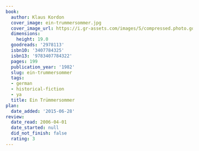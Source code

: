 ```yaml
---
book:
  author: Klaus Kordon
  cover_image: ein-trummersommer.jpg
  cover_image_url: https://i.gr-assets.com/images/S/compressed.photo.goodreads.com/books/1267416143l/2978113.jpg
  dimensions:
    height: 19.0
  goodreads: '2978113'
  isbn10: '3407784325'
  isbn13: '9783407784322'
  pages: 199
  publication_year: '1982'
  slug: ein-trummersommer
  tags:
  - german
  - historical-fiction
  - ya
  title: Ein Trümmersommer
plan:
  date_added: '2015-06-28'
review:
  date_read: 2006-04-01
  date_started: null
  did_not_finish: false
  rating: 3
---
```

